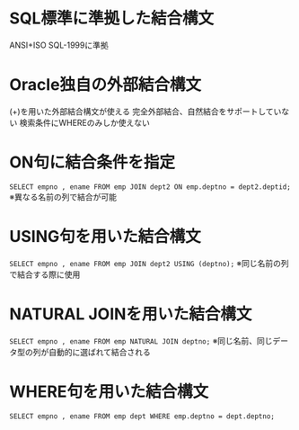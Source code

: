 # SQL標準に準拠した結合構文
ANSI+ISO SQL-1999に準拠
# Oracle独自の外部結合構文
(+)を用いた外部結合構文が使える
完全外部結合、自然結合をサポートしていない
検索条件にWHEREのみしか使えない
# ON句に結合条件を指定
`SELECT empno , ename FROM emp JOIN dept2 ON emp.deptno = dept2.deptid;`
※異なる名前の列で結合が可能
# USING句を用いた結合構文
`SELECT empno , ename FROM emp JOIN dept2 USING (deptno);`
※同じ名前の列で結合する際に使用
# NATURAL JOINを用いた結合構文
`SELECT empno , ename FROM emp NATURAL JOIN deptno;`
※同じ名前、同じデータ型の列が自動的に選ばれて結合される
# WHERE句を用いた結合構文
`SELECT empno , ename FROM emp dept WHERE emp.deptno = dept.deptno;`